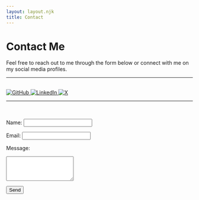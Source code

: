 ```yaml
---
layout: layout.njk
title: Contact
---
```


# Contact Me

Feel free to reach out to me through the form below or connect with me on my social media profiles.

---
<br>
<div class="social-links">
  <a href="https://github.com/udaysinh-git" target="_blank">
    <img src="https://img.icons8.com/ios-glyphs/30/000000/github.png" alt="GitHub">
  </a>
  <a href="https://www.linkedin.com/in/udaysinh-me/" target="_blank">
    <img src="https://img.icons8.com/ios-glyphs/30/000000/linkedin.png" alt="LinkedIn">
  </a>
  <a href="https://x.com/udaysinh_me" target="_blank">
    <img src="https://img.icons8.com/ios-glyphs/30/000000/twitter.png" alt="X">
  </a>
</div>

---
<br>
<br>

<form id="contact-form" action="/.netlify/functions/contact" method="POST">
  <label for="name">Name:</label>
  <input type="text" id="name" name="name" required>

  <label for="email">Email:</label>
  <input type="email" id="email" name="email" required>

  <label for="message">Message:</label>
  <textarea id="message" name="message" rows="4" required></textarea>
  
  <!-- Hidden field to store reCAPTCHA token -->
  <input type="hidden" name="recaptchaToken" id="recaptchaToken">
  
  <button type="submit">Send</button>
</form>

<!-- reCAPTCHA v3 Script -->
<script src="https://www.google.com/recaptcha/api.js?render=6LeTl6oqAAAAAMqp0IdSwgdo1M8mhkxcB2wFVVLu"></script>
<script src="/scripts/contact.js"></script>
